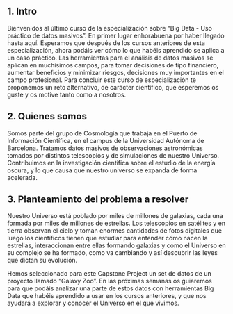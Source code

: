 ## 1. Intro

Bienvenidos al último curso de la especialización sobre “Big Data - Uso práctico de datos masivos”. En primer lugar enhorabuena por haber llegado hasta aquí. Esperamos que después de los cursos anteriores de esta especialización, ahora podáis ver cómo lo que habéis aprendido se aplica a un caso práctico. Las herramientas para el análisis de datos masivos se aplican en muchísimos campos, para tomar decisiones de tipo financiero, aumentar beneficios y minimizar riesgos, decisiones muy importantes en el campo profesional. Para concluir este curso de especialización te proponemos un reto alternativo, de carácter científico, que esperemos os guste y os motive tanto como a nosotros.

## 2. Quienes somos

Somos parte del grupo de Cosmología que trabaja en el Puerto de Información Científica, en el campus de la Universidad Autónoma de Barcelona. Tratamos datos masivos de observaciones astronómicas tomados por distintos telescopios y de simulaciones de nuestro Universo. Contribuimos en la investigación científica sobre el estudio de la energía oscura, y lo que causa que nuestro universo se expanda de forma acelerada.

## 3. Planteamiento del problema a resolver

Nuestro Universo está poblado por miles de millones de galaxias, cada una formada por miles de millones de estrellas. Los telescopios en satélites y en tierra observan el cielo y toman enormes cantidades de fotos digitales que luego los científicos tienen que estudiar para entender cómo nacen la estrellas, interaccionan entre ellas formando galaxias y como el Universo en su complejo se ha formado, como va cambiando y así descubrir las leyes que dictan su evolución.

Hemos seleccionado para este Capstone Project un set de datos de un proyecto llamado “Galaxy Zoo”. En las próximas semanas os guiaremos para que podáis analizar una parte de estos datos con herramientas Big Data que habéis aprendido a usar en los cursos anteriores, y que nos ayudará a explorar y conocer el Universo en el que vivimos.
